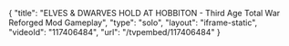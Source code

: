 {
    "title": "ELVES & DWARVES HOLD AT HOBBITON - Third Age Total War Reforged Mod Gameplay",
    "type": "solo",
    "layout": "iframe-static",
    "videoId": "117406484",
    "url": "\/tvpembed\/117406484"
}
